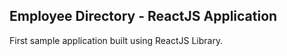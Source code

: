 Employee Directory - ReactJS Application
---

First sample application built using ReactJS Library.
